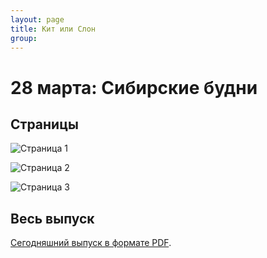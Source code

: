 ```yaml
---
layout: page
title: Кит или Слон
group: 
---
```


# 28 марта: Сибирские будни

## Страницы

![Страница 1](https://www.dropbox.com/scl/fi/bg350rqiilczojuq3fbua/2025-03-28-page001.jpg?rlkey=4jxia95dkqbtar2uv74ucuz20&raw=1)

![Страница 2](https://www.dropbox.com/scl/fi/bmudrnx3iufyq5aiz79ap/2025-03-28-page002.jpg?rlkey=cblsucomnkd0zbntn4lzhfroe&raw=1)

![Страница 3](https://www.dropbox.com/scl/fi/qd65fc52ofcfnpmnbrpfq/2025-03-28-page003.jpg?rlkey=us3pc50frvoyfdgpirlfb6d05&raw=1)

## Весь выпуск

[Сегодняшний выпуск в формате PDF](https://www.dropbox.com/scl/fi/yhd94mybxoinlek5j91zc/2025-03-28.pdf?rlkey=zvwnzrb0fq6xe8fofczdlzlct&raw=1). 


